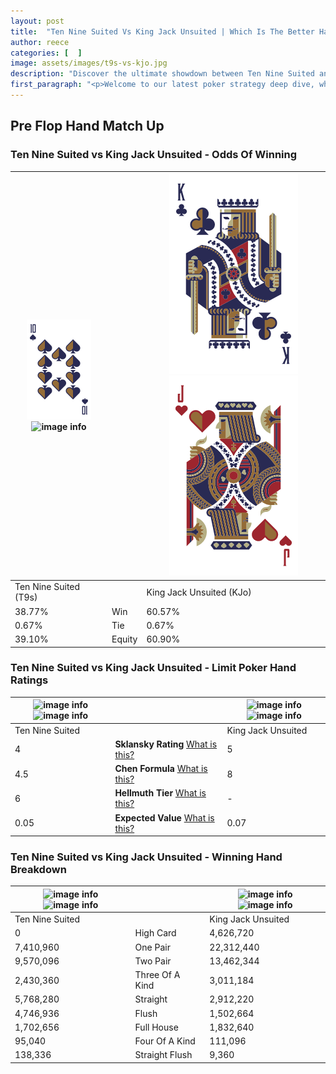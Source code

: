 ```yaml
---
layout: post
title:  "Ten Nine Suited Vs King Jack Unsuited | Which Is The Better Hand In Poker? A Complete Guide"
author: reece
categories: [  ]
image: assets/images/t9s-vs-kjo.jpg
description: "Discover the ultimate showdown between Ten Nine Suited and King Jack Unsuited in poker! Uncover the odds, strategies, and scenarios where one hand triumphs over the other. Get ready to up your poker game with this thrilling analysis."
first_paragraph: "<p>Welcome to our latest poker strategy deep dive, where we're pitting two distinct hands against each other in a high-stakes showdown: Ten Nine Suited vs King Jack Unsuited.</p><p>In the dynamic world of poker, every decision counts, and knowing which hand holds the upper hand is key to your success at the table.</p><p>In this article, we'll dissect these two hands, explore the scenarios where one dominates the other, and equip you with the knowledge to make strategic choices that can tip the odds in your favor.</p><p>Get ready to unravel the intriguing dynamics of these poker hands and elevate your game to new heights.</p>"
---
```




[comment]: # (sp0)

## Pre Flop Hand Match Up

<div class="table hand-ratings" markdown="1"> 



### Ten Nine Suited vs King Jack Unsuited - Odds Of Winning


    
| ![image info](assets/images/hand1/T.png) ![image info](assets/images/hand1/9s.png) |  | ![image info](assets/images/hand2/K.png) ![image info](assets/images/hand2/Jo.png) |
| -------- | -------- | -------- |
| Ten Nine Suited (T9s) |  | King Jack Unsuited (KJo) |
| 38.77% | Win | 60.57% |
| 0.67% | Tie | 0.67% |
| 39.10% | Equity | 60.90% |




[comment]: # (sp1)



### Ten Nine Suited vs King Jack Unsuited - Limit Poker Hand Ratings


    
| ![image info](https://www.riverpairs.com/assets/images/hand1/T.png) ![image info](https://www.riverpairs.com/assets/images/hand1/9s.png) |  | ![image info](https://www.riverpairs.com/assets/images/hand2/K.png) ![image info](https://www.riverpairs.com/assets/images/hand2/Jo.png) |
| -------- | -------- | -------- |
| Ten Nine Suited |  | King Jack Unsuited |
| 4 | **Sklansky Rating** [What is this?](/sklansky-rating-explained) | 5 |
| 4.5 | **Chen Formula** [What is this?](/chen-formula-explained) | 8 |
| 6 | **Hellmuth Tier** [What is this?](/Hellmuth-tier-explained) | - |
| 0.05 | **Expected Value** [What is this?](/expected-value-explained) | 0.07 |




[comment]: # (sp2)



### Ten Nine Suited vs King Jack Unsuited - Winning Hand Breakdown


    
| ![image info](https://www.riverpairs.com/assets/images/hand1/T.png) ![image info](https://www.riverpairs.com/assets/images/hand1/9s.png) |  | ![image info](https://www.riverpairs.com/assets/images/hand2/K.png) ![image info](https://www.riverpairs.com/assets/images/hand2/Jo.png) |
| -------- | -------- | -------- |
| Ten Nine Suited |  | King Jack Unsuited |
| 0 | High Card | 4,626,720 |
| 7,410,960 | One Pair | 22,312,440 |
| 9,570,096 | Two Pair | 13,462,344 |
| 2,430,360 | Three Of A Kind | 3,011,184 |
| 5,768,280 | Straight | 2,912,220 |
| 4,746,936 | Flush | 1,502,664 |
| 1,702,656 | Full House | 1,832,640 |
| 95,040 | Four Of A Kind | 111,096 |
| 138,336 | Straight Flush | 9,360 |




[comment]: # (sp3)



</div>

[comment]: # (sp4)



[comment]: # (sp5)

